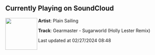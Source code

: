 ## Currently Playing on SoundCloud

[<img align="left" width="100" src="https://i1.sndcdn.com/artworks-e2un5Vzll1nB4SNP-t5LR4g-t500x500.jpg">](https://soundcloud.com/plainsailingbelfast/gearmaster-sugarworld-holly-lester-remix)

**Artist**: Plain Sailing 

**Track**: Gearmaster - Sugarworld (Holly Lester Remix)

Last updated at 02/27/2024 08:48

